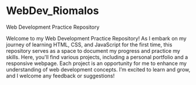 # WebDev_Riomalos
Web Development Practice Repository

Welcome to my Web Development Practice Repository! As I embark on my journey of learning HTML, CSS, and JavaScript for the first time, this repository serves as a space to document my progress and practice my skills. Here, you'll find various projects, including a personal portfolio and a responsive webpage. Each project is an opportunity for me to enhance my understanding of web development concepts. I’m excited to learn and grow, and I welcome any feedback or suggestions! 
